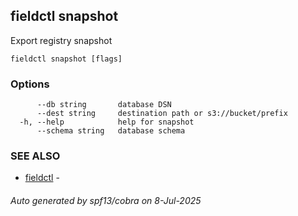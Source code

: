 ## fieldctl snapshot

Export registry snapshot

```
fieldctl snapshot [flags]
```

### Options

```
      --db string       database DSN
      --dest string     destination path or s3://bucket/prefix
  -h, --help            help for snapshot
      --schema string   database schema
```

### SEE ALSO

* [fieldctl](fieldctl.md)	 - 

###### Auto generated by spf13/cobra on 8-Jul-2025
